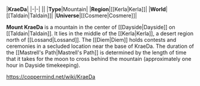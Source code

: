 |**KraeDa**|
|-|-|
||
|**Type**|Mountain|
|**Region**|[[Kerla\|Kerla]]|
|**World**|[[Taldain\|Taldain]]|
|**Universe**|[[Cosmere\|Cosmere]]|

**Mount KraeDa** is a mountain in the center of [[Dayside\|Dayside]] on [[Taldain\|Taldain]]. It lies in the middle of the [[Kerla\|Kerla]], a desert region north of [[Lossand\|Lossand]].
The [[Diem\|Diem]] holds contests and ceremonies in a secluded location near the base of KraeDa. The duration of the [[Mastrell's Path\|Mastrell's Path]] is determined by the length of time that it takes for the moon to cross behind the mountain (approximately one hour in Dayside timekeeping).



https://coppermind.net/wiki/KraeDa